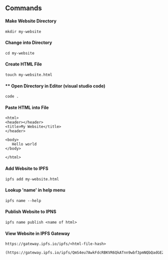 ## Commands
#### Make Website Directory

```
mkdir my-website
```

#### Change into Directory

```
cd my-website
```

#### Create HTML File

```
touch my-website.html
```
#### ** Open Directory in Editor (visual studio code)
```
code .
```

#### Paste HTML into File
```
<html>
<header></header>
<title>My Website</title>
</header>

<body>
   Hello world
</body>

</html>
```

#### Add Website to IPFS

```
ipfs add my-website.html
```

#### Lookup 'name' in help menu

```
ipfs name --help
```

#### Publish Website to IPNS
```
ipfs name publish <name of html>
```

#### View Website in IPFS Gateway

```
https://gateway.ipfs.io/ipfs/<html-file-hash>

(https://gateway.ipfs.io/ipfs/QmS4eu7AwkFdcRBKVR6QkATnn9wbf3pmNQbQadGEZoGnmQ)
```